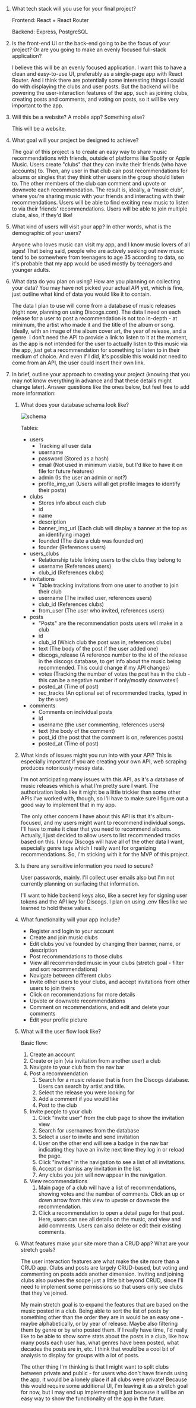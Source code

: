 1. What tech stack will you use for your final project?

    Frontend: React + React Router

    Backend: Express, PostgreSQL

2. Is the front-end UI or the back-end going to be the focus of your project? Or are you going to make an evenly focused full-stack application?

    I believe this will be an evenly focused application. I want this to have a clean and easy-to-use UI, preferably as a single-page app with React Router. And I think there are potentially some interesting things I could do with displaying the clubs and user posts. But the backend will be powering the user-interaction features of the app, such as joining clubs, creating posts and comments, and voting on posts, so it will be very important to the app.

3. Will this be a website? A mobile app? Something else?

    This will be a website.

4. What goal will your project be designed to achieve?

    The goal of this project is to create an easy way to share music recommendations with friends, outside of platforms like Spotify or Apple Music. Users create "clubs" that they can invite their friends (who have accounts) to. Then, any user in that club can post recommendations for albums or singles that they think other users in the group should listen to. The other members of the club can comment and upvote or downvote each recommendation. The result is, ideally, a "music club", where you're sharing music with your friends and interacting with their recommendations. Users will be able to find exciting new music to listen to via their friends' recommendations. Users will be able to join multiple clubs, also, if they'd like!

5. What kind of users will visit your app? In other words, what is the demographic of
your users?

    Anyone who loves music can visit my app, and I know music lovers of all ages! That being said, people who are actively seeking out new music tend to be somewhere from teenagers to age 35 according to data, so it's probable that my app would be used mostly by teenagers and younger adults. 

6. What data do you plan on using? How are you planning on collecting your data?
You may have not picked your actual API yet, which is fine, just outline what kind of data you would like it to contain.

    The data I plan to use will come from a database of music releases (right now, planning on using Discogs.com). The data I need on each release for a user to post a recommendation is not too in-depth - at minimum, the artist who made it and the title of the album or song. Ideally, with an image of the album cover art, the year of release, and a genre. I don't need the API to provide a link to listen to it at the moment, as the app is not intended for the user to actually listen to this music via the app, just get a recommendation for something to listen to in their medium of choice. And even if I did, it's possible this would not need to come from an API, the user could insert their own link.

7. In brief, outline your approach to creating your project (knowing that you may not
know everything in advance and that these details might change later). Answer questions like the ones below, but feel free to add more information:
    1. What does your database schema look like?

        ![schema](schema.png)

        Tables:

        - users
            - Tracking all user data
            - username
            - password (Stored as a hash)
            - email (Not used in minimum viable, but I'd like to have it on file for future features)
            - admin (Is the user an admin or not?)
            - profile_img_url (Users will all get profile images to identify their posts)
        - clubs
            - Stores info about each club
            - id
            - name
            - description
            - banner_img_url (Each club will display a banner at the top as an identifying image)
            - founded (The date a club was founded on)
            - founder (References users)
        - users_clubs
            - Relationship table linking users to the clubs they belong to
            - username (References users)
            - club_id (References clubs)
        - invitations
            - Table tracking invitations from one user to another to join their club
            - username (The invited user, references users)
            - club_id (References clubs)
            - from_user (The user who invited, references users)
        - posts
            - "Posts" are the recommendation posts users will make in a club
            - id
            - club_id (Which club the post was in, references clubs)
            - text (The body of the post if the user added one)
            - discogs_release (A reference number to the id of the release in the discogs database, to get info about the music being recommended. This could change if my API changes)
            - votes (Tracking the number of votes the post has in the club - this can be a negative number if only/mostly downvotes!)
            - posted_at (Time of post)
            - rec_tracks (An optional set of recommended tracks, typed in by the user)
        - comments
            - Comments on individual posts
            - id
            - username (the user commenting, references users)
            - text (the body of the comment)
            - post_id (the post that the comment is on, references posts)
            - posted_at (Time of post)

    2. What kinds of issues might you run into with your API? This is especially
  important if you are creating your own API, web scraping produces
  notoriously messy data.

        I'm not anticipating many issues with this API, as it's a database of music releases which is what I'm pretty sure I want. The authorization looks like it might be a little trickier than some other APIs I've worked with, though, so I'll have to make sure I figure out a good way to implement that in my app.

        The only other concern I have about this API is that it's album-focused, and my users might want to recommend individual songs. I'll have to make it clear that you need to recommend albums. Actually, I just decided to allow users to list recommended tracks based on this. I know Discogs will have all of the other data I want, especially genre tags which I really want for organizing recommendations. So, I'm sticking with it for the MVP of this project.

    3. Is there any sensitive information you need to secure?

        User passwords, mainly. I'll collect user emails also but I'm not currently planning on surfacing that information.

        I'll want to hide backend keys also, like a secret key for signing user tokens and the API key for Discogs. I plan on using .env files like we learned to hold these values.

    4. What functionality will your app include?

        - Register and login to your account
        - Create and join music clubs
        - Edit clubs you've founded by changing their banner, name, or description
        - Post recommendations to those clubs
        - View all recommended music in your clubs (stretch goal - filter and sort recommendations)
        - Navigate between different clubs
        - Invite other users to your clubs, and accept invitations from other users to join theirs
        - Click on recommendations for more details
        - Upvote or downvote recommendations
        - Comment on recommendations, and edit and delete your comments
        - Edit your profile picture

    5. What will the user flow look like?

        Basic flow:

        1. Create an account
        2. Create or join (via invitation from another user) a club
        3. Navigate to your club from the nav bar
        4. Post a recommendation
            1. Search for a music release that is from the Discogs database. Users can search by artist and title.
            2. Select the release you were looking for
            3. Add a comment if you would like
            4. Post to the club
        5. Invite people to your club
            1. Click "invite user" from the club page to show the invitation view
            2. Search for usernames from the database
            3. Select a user to invite and send invitation
            4. User on the other end will see a badge in the nav bar indicating they have an invite next time they log in or reload the page.
            5. Click "invites" in the navigation to see a list of all invitations.
            6. Accept or dismiss any invitation in the list.
            7. Any clubs you join will now appear in the navigation.
        6. View recommendations
            1. Main page of a club will have a list of recommendations, showing votes and the number of comments. Click an up or down arrow from this view to upvote or downvote the recommendation.
            2. Click a recommendation to open a detail page for that post. Here, users can see all details on the music, and view and add comments. Users can also delete or edit their existing comments.

    6. What features make your site more than a CRUD app? What are your
stretch goals?

        The user interaction features are what make the site more than a CRUD app. Clubs and posts are largely CRUD-based, but voting and commenting on posts adds another dimension. Inviting and joining clubs also pushes the scope just a little bit beyond CRUD, since I'll need to implement some permissions so that users only see clubs that they've joined.

        My main stretch goal is to expand the features that are based on the music posted in a club. Being able to sort the list of posts by something other than the order they are in would be an easy one - maybe alphabetically, or by year of release. Maybe also filtering them by genre or by who posted them. If I really have time, I'd really like to be able to show some stats about the posts in a club, like how many posts each user has, what genres have been posted, what decades the posts are in, etc. I think that would be a cool bit of analysis to display for groups with a lot of posts.

        The other thing I'm thinking is that I might want to split clubs between private and public - for users who don't have friends using the app, it would be a lonely place if all clubs were private! Because this would require some additional UI, I'm leaving it as a stretch goal for now, but I may end up implementing it just because it will be an easy way to show the functionality of the app in the future.


